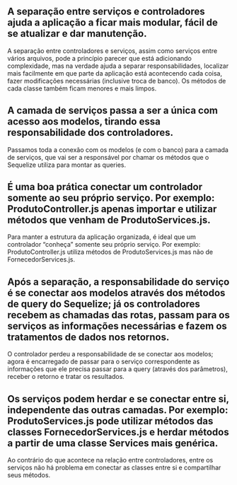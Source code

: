 ## A separação entre serviços e controladores ajuda a aplicação a ficar mais modular, fácil de se atualizar e dar manutenção.

A separação entre controladores e serviços, assim como serviços entre vários arquivos, pode a princípio parecer que está adicionando complexidade, mas na verdade ajuda a separar responsabilidades, localizar mais facilmente em que parte da aplicação está acontecendo cada coisa, fazer modificações necessárias (inclusive troca de banco). Os métodos de cada classe também ficam menores e mais limpos.

## A camada de serviços passa a ser a única com acesso aos modelos, tirando essa responsabilidade dos controladores.

Passamos toda a conexão com os modelos (e com o banco) para a camada de serviços, que vai ser a responsável por chamar os métodos que o Sequelize utiliza para montar as queries.

## É uma boa prática conectar um controlador somente ao seu próprio serviço. Por exemplo: ProdutoController.js apenas importar e utilizar métodos que venham de ProdutoServices.js.

Para manter a estrutura da aplicação organizada, é ideal que um controlador “conheça” somente seu próprio serviço. Por exemplo: ProdutoController.js utiliza métodos de ProdutoServices.js mas não de FornecedorServices.js.

## Após a separação, a responsabilidade do serviço é se conectar aos modelos através dos métodos de query do Sequelize; já os controladores recebem as chamadas das rotas, passam para os serviços as informações necessárias e fazem os tratamentos de dados nos retornos.

O controlador perdeu a responsabilidade de se conectar aos modelos; agora é encarregado de passar para o serviço correspondente as informações que ele precisa passar para a query (através dos parâmetros), receber o retorno e tratar os resultados.

## Os serviços podem herdar e se conectar entre si, independente das outras camadas. Por exemplo: ProdutoServices.js pode utilizar métodos das classes FornecedorServices.js e herdar métodos a partir de uma classe Services mais genérica.

Ao contrário do que acontece na relação entre controladores, entre os serviços não há problema em conectar as classes entre si e compartilhar seus métodos.